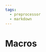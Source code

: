 ```yaml
---
tags:
  - preprocessor
  - markdown
---
```


# Macros

<include repo_url="https://github.com/foliant-docs/foliantcontrib.macros.git" path="README.md" sethead="2" nohead="true"></include>
